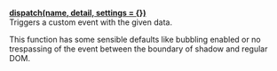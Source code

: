 **[dispatch(name, detail, settings = {})](../src/dispatch.js)**  
Triggers a custom event with the given data.

This function has some sensible defaults like bubbling enabled or no trespassing of the event between the boundary of shadow and regular DOM.

